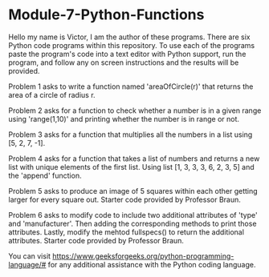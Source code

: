 # Module-7-Python-Functions

Hello my name is Victor, I am the author of these programs. There are six Python code programs within this repository. To use each of the programs paste the program's code into a text editor with Python support, run the program, and follow any on screen instructions and the results will be provided.

Problem 1 asks to write a function named 'areaOfCircle(r)' that returns the area of a circle of radius r.

Problem 2 asks for a function to check whether a number is in a given range using 'range(1,10)' and printing whether the number is in range or not.

Problem 3 asks for a function that multiplies all the numbers in a list using [5, 2, 7, -1].

Problem 4 asks for a function that takes a list of numbers and returns a new list with unique elements of the first list. Using list [1, 3, 3, 3, 6, 2, 3, 5] and the 'append' function. 

Problem 5 asks to produce an image of 5 squares within each other getting larger for every square out. Starter code provided by Professor Braun.

Problem 6 asks to modify code to include two additional attributes of 'type' and 'manufacturer'. Then adding the corresponding methods to print those attributes. Lastly, modify the mehtod fullspecs() to return the additional attributes. Starter code provided by Professor Braun. 

You can visit https://www.geeksforgeeks.org/python-programming-language/# for any additional assistance with the Python coding language.
